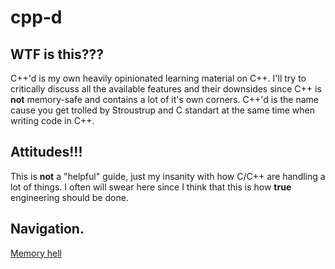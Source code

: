 # cpp-d

## WTF is this???
C++'d is my own heavily opinionated learning material on C++. I'll try to critically discuss all the available features and their downsides since C++ is **not** memory-safe and contains a lot of it's own corners. C++'d is the name cause you get trolled by Stroustrup and C standart at the same time when writing code in C++.

## Attitudes!!!
This is **not** a "helpful" guide, just my insanity with how C/C++ are handling a lot of things. I often will swear here since I think that this is how **true** engineering should be done.

## Navigation.
[Memory hell](docs/memory-hell.md)




